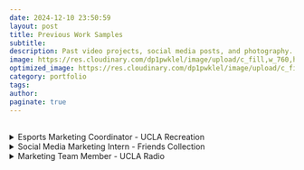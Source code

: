 ```yaml
---
date: 2024-12-10 23:50:59
layout: post
title: Previous Work Samples
subtitle:
description: Past video projects, social media posts, and photography.
image: https://res.cloudinary.com/dp1pwklel/image/upload/c_fill,w_760,h_399/v1730701117/EVENTBRITE_BANNER_d4ab9s.png
optimized_image: https://res.cloudinary.com/dp1pwklel/image/upload/c_fill,w_380,h_200/v1730701117/EVENTBRITE_BANNER_d4ab9s.png
category: portfolio
tags:
author: 
paginate: true
---
```


<br>
<details>
  <summary>Esports Marketing Coordinator - UCLA Recreation</summary>
  <div class="details-content">
    <h3>California Rivalries 2024 Promotional Content</h3>
    <!-- Instagram Posts Row 1 -->
    <div class="work-samples">
      <blockquote class="instagram-media" data-instgrm-permalink="https://www.instagram.com/p/DB2ClH4TfFl/" style="max-width: 300px;"></blockquote>
      <blockquote class="instagram-media" data-instgrm-permalink="https://www.instagram.com/p/DCSYQ6CyKRr/" style="max-width: 300px;"></blockquote>
    </div>
    <script async src="//www.instagram.com/embed.js"></script>
    <!-- Instagram Posts Row 2 -->
    <div class="work-samples">
      <blockquote class="instagram-media" data-instgrm-permalink="https://www.instagram.com/reel/DCkayWRhGMj/?utm_source=ig_embed&amp;utm_campaign=loading"></blockquote>
      <blockquote class="instagram-media" data-instgrm-permalink="https://www.instagram.com/reel/DCnTpIZhNHy/?utm_source=ig_embed&amp;utm_campaign=loading"></blockquote>
      <blockquote class="instagram-media" data-instgrm-permalink="https://www.instagram.com/reel/DCpkDJbBd4l/?utm_source=ig_embed&amp;utm_campaign=loading"></blockquote>
    </div>
    <script async src="//www.instagram.com/embed.js"></script>
    <h3>Hosting California Rivalries</h3>
    <img src="https://res.cloudinary.com/dp1pwklel/image/upload/v1734147822/Calrivalries_d5r2bc.png" alt="Image description" style="max-width:1200px; height:auto; display:block; margin:50;">
    <!-- Twitter Posts Row -->
    <h3>UCEI Online Qualifiers Tweets</h3>
    <div class="work-samples tweets-row">
      <blockquote class="twitter-tweet">
        <p lang="en" dir="ltr">🛣️Road to LAN, UCEI Online Qualifiers for Overwatch 2 continues today at 5PM PT🏆!<br><br>
        The winner of today's first broacast will battle against <a href="https://twitter.com/UCLAEsports?ref_src=twsrc%5Etfw">@UCLAEsports</a> right after to solidfy their spot in LAN!<br><br>⚔ 7. <a href="https://twitter.com/UCSBEsports?ref_src=twsrc%5Etfw">@UCSBEsports</a> vs 6. <a href="https://twitter.com/CALEsports?ref_src=twsrc%5Etfw">@CALEsports</a> ⚔<br><br>
        Watch live with the link in our replies! <a href="https://t.co/wLn0yYXH3v">pic.twitter.com/wLn0yYXH3v</a></p>&mdash; University of California Esports Initiative (@UCEInitiative) 
        <a href="https://twitter.com/UCEInitiative/status/1855780846382563436?ref_src=twsrc%5Etfw">November 11, 2024</a>
      </blockquote>
      <blockquote class="twitter-tweet">
        <p lang="en" dir="ltr">Tune in for the final match of this weekend's Overwatch 2 UCEI Online Qualifiers!💫<br><br>
        2. <a href="https://twitter.com/SlugGamingUCSC?ref_src=twsrc%5Etfw">@SlugGamingUCSC</a> vs. 8. <a href="https://twitter.com/HLG_UCR?ref_src=twsrc%5Etfw">@HLG_UCR</a> <br><br>
        The winner will solidfy their place in LAN, and the loser faces elimination. The pressure is on💥<br><br>
        Watch live with the link in our replies! <a href="https://t.co/7FVdCPqrnv">pic.twitter.com/7FVdCPqrnv</a></p>&mdash; University of California Esports Initiative (@UCEInitiative) 
        <a href="https://twitter.com/UCEInitiative/status/1855816588659937605?ref_src=twsrc%5Etfw">November 11, 2024</a>
      </blockquote>
      <blockquote class="twitter-tweet">
        <p lang="en" dir="ltr">After some great matches this weekend, here are the Overwatch 2 teams that qualified for LAN 💫:<br><br>
        1. <a href="https://twitter.com/UCIEsports?ref_src=twsrc%5Etfw">@UCIEsports</a> <br>2. <a href="https://twitter.com/SlugGamingUCSC?ref_src=twsrc%5Etfw">@SlugGamingUCSC</a> <br>3. <a href="https://twitter.com/UCSDesports?ref_src=twsrc%5Etfw">@UCSDesports</a> <br>5. <a href="https://twitter.com/UCLAEsports?ref_src=twsrc%5Etfw">@UCLAEsports</a> <br><br>
        Welcome to UCEI Invitational LAN Presented by <a href="https://twitter.com/Xfinity?ref_src=twsrc%5Etfw">@Xfinity</a> 🫡 <a href="https://t.co/q4HxgxcUjx">pic.twitter.com/q4HxgxcUjx</a></p>&mdash; University of California Esports Initiative (@UCEInitiative) 
        <a href="https://twitter.com/UCEInitiative/status/1855833493130863077?ref_src=twsrc%5Etfw">November 11, 2024</a>
      </blockquote>
    </div>
    <script async src="https://platform.twitter.com/widgets.js" charset="utf-8"></script>
  </div>
</details>


<details>
  <summary>Social Media Marketing Intern - Friends Collection</summary>
  <div class="details-content">
    <h3>Fashion Cents Paid Advertisement</h3>
    <div class="work-samples">
    <iframe src="https://drive.google.com/file/d/1rnrbgRWMaJ2JJk43wBL95tcjxpYPyuN-/preview" width="640" height="480" allow="autoplay"></iframe>
    </div>
    <div class="details-content">
    <h3>Lime Slime Promotion Post</h3>
    <div class="work-samples">
      <blockquote class="instagram-media" data-instgrm-permalink="https://www.instagram.com/p/C3tE47vBN0l/" style="max-width: 300px;"></blockquote>
    </div>
    <script async src="//www.instagram.com/embed.js"></script>
    </div>
    <h3>Fashion Cents Reddit Engagement Post</h3>
    <blockquote class="reddit-embed-bq" style="height:500px" data-embed-height="739"><a href="https://www.reddit.com/r/tabletopgamedesign/comments/1bc36jl/update_choosing_between_legibility_or_player/">Update: Choosing between Legibility or Player Freedom</a><br> by<a href="https://www.reddit.com/user/HouseFishBalloon/">u/HouseFishBalloon</a> in<a href="https://www.reddit.com/r/tabletopgamedesign/">tabletopgamedesign</a></blockquote><script async="" src="https://embed.reddit.com/widgets.js" charset="UTF-8">  
    </script>
  </div>
</details>

<details>
  <summary>Marketing Team Member - UCLA Radio</summary>
  <div class="details-content">
    <h3>Minor Strut In-station Performance TikTok Promotion</h3>
    <iframe src="https://drive.google.com/file/d/1hh0ibdepgKu1j2F-R741Dsn_JXxOp-Cw/preview" width="640" height="480" allow="autoplay"></iframe>
      <h3>Smooth Jas In-station Performance Photographs</h3>
      <img src="https://res.cloudinary.com/dp1pwklel/image/upload/v1734055650/smaller1_tcntwo.png" alt="Image description" style="max-width:800px; height:auto; display:block; margin:50;">
      <img src="https://res.cloudinary.com/dp1pwklel/image/upload/v1734055650/smaller2_cz5dkl.png" alt="Image description" style="max-width:800px; height:auto; display:block; margin:50;">
      <img src="https://res.cloudinary.com/dp1pwklel/image/upload/v1734056061/smaller5_hc09lv.png" alt="Image description" style="max-width:500px; height:auto; display:block; margin:50;">
      <img src="https://res.cloudinary.com/dp1pwklel/image/upload/v1734055650/smaller3_mtp8of.png" alt="Image description" style="max-width:800px; height:auto; display:block; margin:50;">
      <br>
        <div style="text-align: center;">
          <blockquote class="instagram-media" data-instgrm-permalink="https://www.instagram.com/p/DEYxY7PPGw0/" style="max-width: 500px; display: inline-block;"></blockquote>
        </div>
        <script async src="//www.instagram.com/embed.js"></script>
      </div>
  <br>
</details>